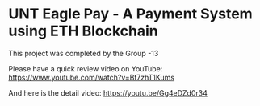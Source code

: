 # UNT Eagle Pay - A Payment System using ETH Blockchain

This project was completed by the Group -13

Please have a quick review video on YouTube: https://www.youtube.com/watch?v=Bt7zhT1Kums

And here is the detail video: https://youtu.be/Gg4eDZd0r34
